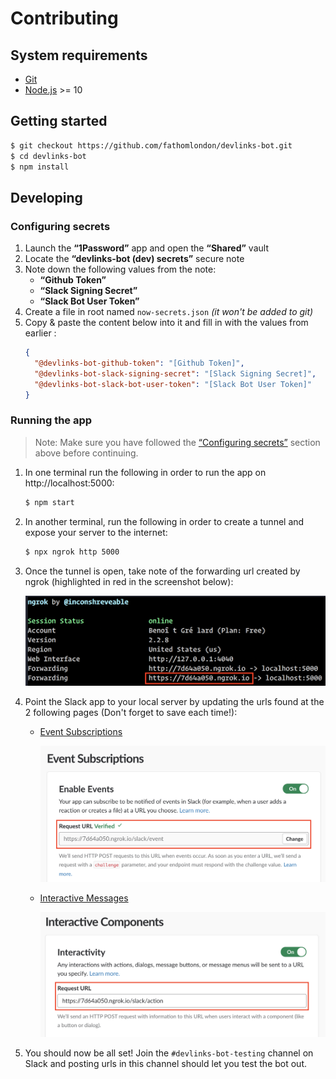# Contributing

## System requirements

- [Git](https://git-scm.com/)
- [Node.js](http://nodejs.org/) >= 10

## Getting started

```bash
$ git checkout https://github.com/fathomlondon/devlinks-bot.git
$ cd devlinks-bot
$ npm install
```

## Developing

### Configuring secrets

1. Launch the **“1Password”** app and open the **“Shared”** vault
1. Locate the **“devlinks-bot (dev) secrets”** secure note
1. Note down the following values from the note:
    - **“Github Token”**
    - **“Slack Signing Secret”**
    - **“Slack Bot User Token”**
1. Create a file in root named `now-secrets.json` *(it won't be added to git)*
1. Copy & paste the content below into it and fill in with the values from earlier :
    ```json
    {
      "@devlinks-bot-github-token": "[Github Token]",
      "@devlinks-bot-slack-signing-secret": "[Slack Signing Secret]",
      "@devlinks-bot-slack-bot-user-token": "[Slack Bot User Token]"
    }
    ```

### Running the app

> Note: Make sure you have followed the [“Configuring secrets”](#configuring-secrets) section above before continuing.

1. In one terminal run the following in order to run the app on http://localhost:5000:
    ```bash
    $ npm start
    ```
1. In another terminal, run the following in order to create a tunnel and expose your server to the internet:
    ```bash
    $ npx ngrok http 5000
    ```
1. Once the tunnel is open, take note of the forwarding url created by ngrok (highlighted in red in the screenshot below):

    ![ngrok](/docs/images/ngrok.png)

1. Point the Slack app to your local server by updating the urls found at the 2 following pages (Don't forget to save each time!):
    - [Event Subscriptions](https://api.slack.com/apps/ADBQSDCSD/event-subscriptions)

      ![ngrok](/docs/images/slack-events.png)

    - [Interactive Messages](https://api.slack.com/apps/ADBQSDCSD/interactive-messages)

      ![ngrok](/docs/images/slack-actions.png)

1. You should now be all set! Join the `#devlinks-bot-testing` channel on Slack and posting urls in this channel should let you test the bot out.
